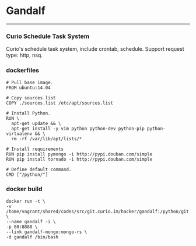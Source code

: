 # Gandalf
---

### Curio Schedule Task System
Curio's schedule task system, include crontab, schedule. Support request type: http, nsq.

### dockerfiles
```
# Pull base image.
FROM ubuntu:14.04

# Copy sources.list
COPY ./sources.list /etc/apt/sources.list

# Install Python.
RUN \
  apt-get update && \
  apt-get install -y vim python python-dev python-pip python-virtualenv && \
  rm -rf /var/lib/apt/lists/*

# Install requirements
RUN pip install pymongo -i http://pypi.douban.com/simple
RUN pip install tornado -i http://pypi.douban.com/simple

# Define default command.
CMD ["/python/"]
```

### docker build

```
docker run -t \
-v /home/vagrant/shared/codes/src/git.curio.im/hacker/gandalf:/python/git.curio.im/hacker/gandalf:rw \
--name gandalf -i \
-p 80:8888 \
--link gandalf-mongo:mongo-rs \
-d gandalf /bin/bash

```